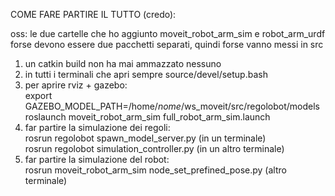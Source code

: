 COME FARE PARTIRE IL TUTTO (credo):  

oss: le due cartelle che ho aggiunto moveit_robot_arm_sim e robot_arm_urdf forse devono essere due pacchetti separati, quindi forse vanno messi in src  

1. un catkin build non ha mai ammazzato nessuno  
2. in tutti i terminali che apri sempre source/devel/setup.bash  
3. per aprire rviz + gazebo:   
   export GAZEBO_MODEL_PATH=/home/*nome*/ws_moveit/src/regolobot/models  
   roslaunch moveit_robot_arm_sim full_robot_arm_sim.launch  
5. far partire la simulazione dei regoli:  
   rosrun regolobot spawn_model_server.py (in un terminale)  
   rosrun regolobot simulation_controller.py (in un altro terminale)  
6. far partire la simulazione del robot:  
   rosrun moveit_robot_arm_sim node_set_prefined_pose.py (altro terminale)
